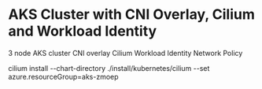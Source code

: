 # AKS Cluster with CNI Overlay, Cilium and Workload Identity

3 node AKS cluster
CNI overlay
Cilium
Workload Identity
Network Policy


cilium install --chart-directory ./install/kubernetes/cilium --set azure.resourceGroup=aks-zmoep